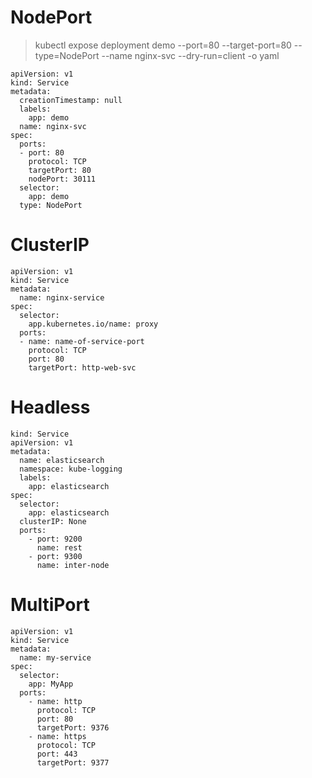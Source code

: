 

# NodePort
> kubectl expose deployment demo --port=80 --target-port=80 --type=NodePort --name nginx-svc --dry-run=client -o yaml
```
apiVersion: v1
kind: Service
metadata:
  creationTimestamp: null
  labels:
    app: demo
  name: nginx-svc
spec:
  ports:
  - port: 80
    protocol: TCP
    targetPort: 80
	nodePort: 30111
  selector:
    app: demo
  type: NodePort
```

# ClusterIP
```
apiVersion: v1
kind: Service
metadata:
  name: nginx-service
spec:
  selector:
    app.kubernetes.io/name: proxy
  ports:
  - name: name-of-service-port
    protocol: TCP
    port: 80
    targetPort: http-web-svc
```


# Headless

```
kind: Service
apiVersion: v1
metadata:
  name: elasticsearch
  namespace: kube-logging
  labels:
    app: elasticsearch
spec:
  selector:
    app: elasticsearch
  clusterIP: None
  ports:
    - port: 9200
      name: rest
    - port: 9300
      name: inter-node
```


# MultiPort
```
apiVersion: v1
kind: Service
metadata:
  name: my-service
spec:
  selector:
    app: MyApp
  ports:
    - name: http
      protocol: TCP
      port: 80
      targetPort: 9376
    - name: https
      protocol: TCP
      port: 443
      targetPort: 9377
```

